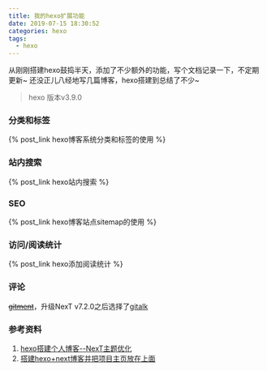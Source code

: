 ```yaml
---
title: 我的hexo扩展功能
date: 2019-07-15 18:30:52
categories: hexo
tags:
  - hexo
---
```

从刚刚搭建hexo鼓捣半天，添加了不少额外的功能，写个文档记录一下，不定期更新~
还没正儿八经地写几篇博客，hexo搭建到总结了不少~
> hexo 版本v3.9.0

### 分类和标签
{% post_link hexo博客系统分类和标签的使用 %}
### 站内搜索
{% post_link hexo站内搜索 %}
### SEO
{% post_link hexo博客站点sitemap的使用 %}
### 访问/阅读统计
{% post_link hexo添加阅读统计 %}
### 评论
~~[gitment](https://github.com/imsun/gitment)~~，升级NexT v7.2.0之后选择了[gitalk](https://gitalk.github.io/)

### 参考资料
1. [hexo搭建个人博客--NexT主题优化](https://segmentfault.com/a/1190000013660164)
2. [搭建hexo+next博客并把项目主页放在上面](https://jinnsjj.github.io/uncategorized/build-projects-page/)
